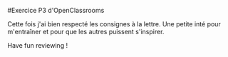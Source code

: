 #Exercice P3 d'OpenClassrooms

Cette fois j'ai bien respecté les consignes à la lettre.
Une petite inté pour m'entraîner et pour que les autres puissent s'inspirer.

Have fun reviewing !
